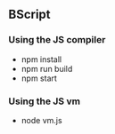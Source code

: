 ## BScript

### Using the JS compiler

-   npm install
-   npm run build
-   npm start

### Using the JS vm

-   node vm.js
